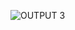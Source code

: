 ![OUTPUT 3](https://user-images.githubusercontent.com/102545374/168484384-8ada34c1-cbf9-4bd4-86fa-f5c99f4df974.png)
